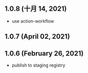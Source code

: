 ## 1.0.8 (十月 14, 2021)

- use action-workflow

## 1.0.7 (April 02, 2021)

## 1.0.6 (February 26, 2021)

- publish to staging registry
